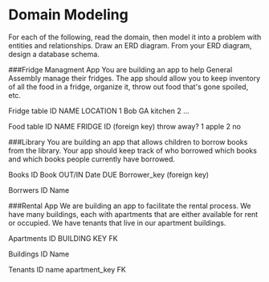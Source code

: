 # Domain Modeling

For each of the following, read the domain, then model it into a problem with entities and relationships. Draw an ERD diagram. From your ERD diagram, design a database schema.

###Fridge Managment App
You are building an app to help General Assembly manage their fridges. The app should allow you to keep inventory of all the food in a fridge, organize it, throw out food that's gone spoiled, etc.

Fridge table
ID       NAME    LOCATION
1         Bob       GA kitchen
2 ...

Food table
ID       NAME       FRIDGE ID (foreign key)         throw away?
1        apple       2                                            no

###Library
You are building an app that allows children to borrow books from the library. Your app should keep track of who borrowed which books and which books people currently have borrowed.

Books
ID      Book      OUT/IN     Date DUE       Borrower_key (foreign key)


Borrwers
ID         Name         



###Rental App
We are building an app to facilitate the rental process. We have many buildings, each with apartments that are either available for rent or occupied. We have tenants that live in our apartment buildings.


Apartments
ID          BUILDING KEY   FK   


Buildings
ID      Name


Tenants
ID       name       apartment_key FK









